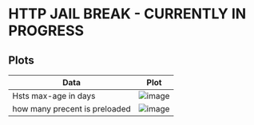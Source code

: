 
# HTTP JAIL BREAK - CURRENTLY IN PROGRESS

## Plots 
| Data  | Plot |
| ----------- | ----------- |
| Hsts max-age in days |![image](https://user-images.githubusercontent.com/90776557/212769705-4fdcb5ab-f8a9-448c-abb8-d35cecfbc1f4.png)|
| how many precent is preloaded | ![image](https://user-images.githubusercontent.com/90776557/212769717-96a557a2-088a-4604-aff0-a8e893a22a42.png)|
